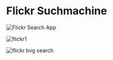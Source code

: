 # Flickr Suchmachine

![Flickr Search App](https://user-images.githubusercontent.com/71266593/94100105-0212ee80-fe2d-11ea-9480-0184523df310.PNG)



![flickr1](https://user-images.githubusercontent.com/71266593/94100145-1c4ccc80-fe2d-11ea-85ed-05d17297f02b.PNG)

![flickr bvg search](https://user-images.githubusercontent.com/71266593/94100183-34bce700-fe2d-11ea-84df-b7c9eea5f9e4.PNG)
